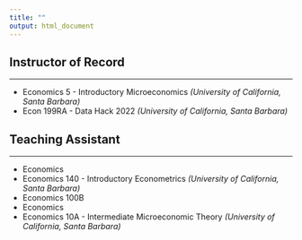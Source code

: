 ```yaml
---
title: ""
output: html_document
---
```




## Instructor of Record
***
* Economics 5 - Introductory Microeconomics *(University of California, Santa Barbara)*
* Econ 199RA - Data Hack 2022 *(University of California, Santa Barbara)*

## Teaching Assistant
***
* Economics 
* Economics 140 - Introductory Econometrics *(University of California, Santa Barbara)*
* Economics 100B
* Economics 
* Economics 10A - Intermediate Microeconomic Theory *(University of California, Santa Barbara)*
